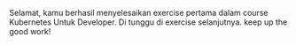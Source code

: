 Selamat, kamu berhasil menyelesaikan exercise pertama dalam course Kubernetes Untuk Developer. Di tunggu di exercise selanjutnya. keep up the good work!
